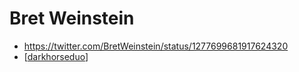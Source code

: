 # Bret Weinstein
- https://twitter.com/BretWeinstein/status/1277699681917624320
- [[darkhorseduo]]

[//begin]: # "Autogenerated link references for markdown compatibility"
[darkhorseduo]: darkhorseduo.md "Darkhorseduo"
[//end]: # "Autogenerated link references"